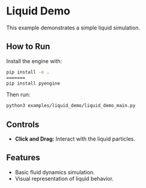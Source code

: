 # Liquid Demo

This example demonstrates a simple liquid simulation.

## How to Run

Install the engine with:

```bash
pip install -e .
=======
pip install pyengine
```

Then run:

```bash
python3 examples/liquid_demo/liquid_demo_main.py
```

## Controls

- **Click and Drag:** Interact with the liquid particles.

## Features

- Basic fluid dynamics simulation.
- Visual representation of liquid behavior.


